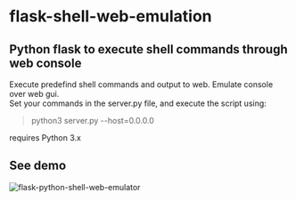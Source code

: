 # flask-shell-web-emulation
## Python flask to execute shell commands through web console

Execute predefind shell commands and output to web. Emulate console over web gui.  
Set your commands in the server.py file, and execute the script using:  
> python3 server.py --host=0.0.0.0

requires Python 3.x  

## See demo
![flask-python-shell-web-emulator](https://user-images.githubusercontent.com/640643/57008539-8c83fe00-6bf9-11e9-8f25-e812467d8b96.gif)
